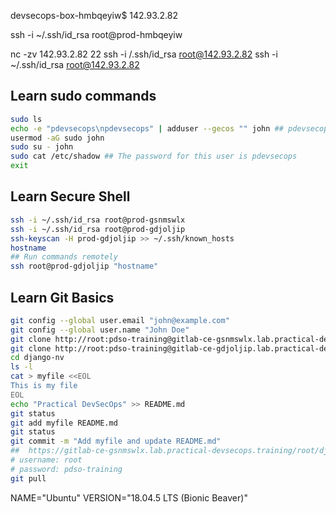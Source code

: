 devsecops-box-hmbqeyiw$ 
142.93.2.82

ssh -i ~/.ssh/id_rsa root@prod-hmbqeyiw



nc -zv 142.93.2.82 22
ssh -i /.ssh/id_rsa root@142.93.2.82
ssh -i ~/.ssh/id_rsa root@142.93.2.82

## Learn sudo commands
```bash
sudo ls
echo -e "pdevsecops\npdevsecops" | adduser --gecos "" john ## pdevsecops
usermod -aG sudo john
sudo su - john
sudo cat /etc/shadow ## The password for this user is pdevsecops
exit
```
## Learn Secure Shell
```bash
ssh -i ~/.ssh/id_rsa root@prod-gsnmswlx
ssh -i ~/.ssh/id_rsa root@prod-gdjoljip
ssh-keyscan -H prod-gdjoljip >> ~/.ssh/known_hosts
hostname
## Run commands remotely
ssh root@prod-gdjoljip "hostname"


```
## Learn Git Basics
```bash
git config --global user.email "john@example.com"
git config --global user.name "John Doe"
git clone http://root:pdso-training@gitlab-ce-gsnmswlx.lab.practical-devsecops.training/root/django-nv.git
git clone http://root:pdso-training@gitlab-ce-gdjoljip.lab.practical-devsecops.training/root/django-nv.git
cd django-nv
ls -l
cat > myfile <<EOL
This is my file
EOL
echo "Practical DevSecOps" >> README.md
git status
git add myfile README.md
git status
git commit -m "Add myfile and update README.md"
##  https://gitlab-ce-gsnmswlx.lab.practical-devsecops.training/root/django-nv
# username: root
# password: pdso-training
git pull
```
NAME="Ubuntu"
VERSION="18.04.5 LTS (Bionic Beaver)"